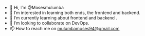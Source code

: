 - 👋 Hi, I’m @Mosesmulumba
- 👀 I’m interested in learning both ends, the frontend and backend.
- 🌱 I’m currently learning about frontend and backend .
- 💞️ I’m looking to collaborate on DevOps.
- 📫 How to reach me on  mulumbamoses94@gmail.com

<!---
Mosesmulumba/Mosesmulumba is a ✨ special ✨ repository because its `README.md` (this file) appears on your GitHub profile.
You can click the Preview link to take a look at your changes.
--->
